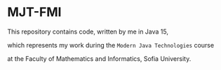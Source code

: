 # MJT-FMI
This repository contains code, written by me in Java 15, 

which represents my work during the `Modern Java Technologies` course 

at the Faculty of Mathematics and Informatics, Sofia University.
